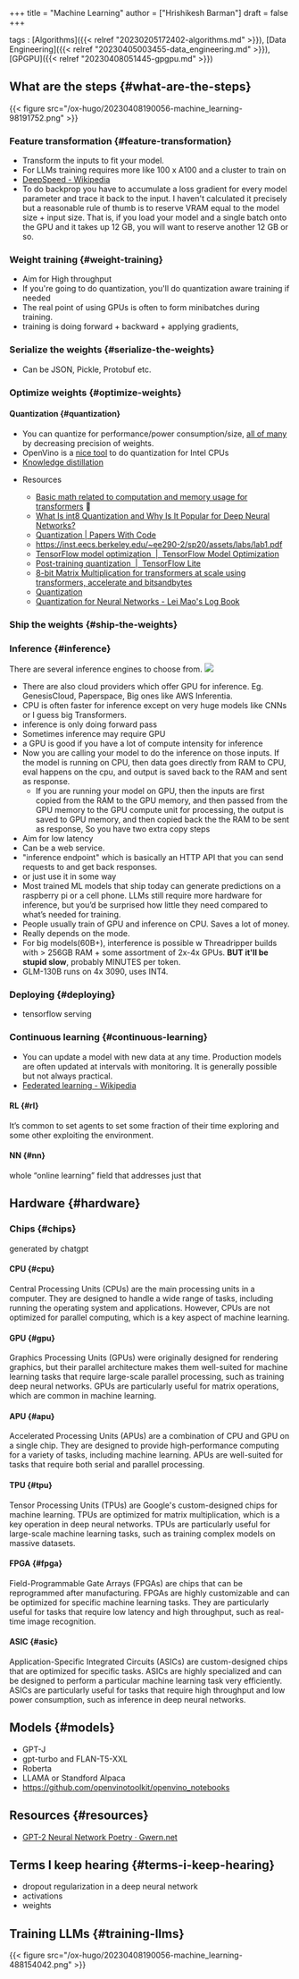 +++
title = "Machine Learning"
author = ["Hrishikesh Barman"]
draft = false
+++

tags
: [Algorithms]({{< relref "20230205172402-algorithms.md" >}}), [Data Engineering]({{< relref "20230405003455-data_engineering.md" >}}), [GPGPU]({{< relref "20230408051445-gpgpu.md" >}})


## What are the steps {#what-are-the-steps}

{{< figure src="/ox-hugo/20230408190056-machine_learning-98191752.png" >}}


### Feature transformation {#feature-transformation}

-   Transform the inputs to fit your model.
-   For LLMs training requires more like 100 x A100 and a cluster to train on
-   [DeepSpeed - Wikipedia](https://en.wikipedia.org/wiki/DeepSpeed)
-   To do backprop you have to accumulate a loss gradient for every model parameter and trace it back to the input. I haven't calculated it precisely but a reasonable rule of thumb is to reserve VRAM equal to the model size + input size. That is, if you load your model and a single batch onto the GPU and it takes up 12 GB, you will want to reserve another 12 GB or so.


### Weight training {#weight-training}

-   Aim for High throughput
-   If you're going to do quantization, you'll do quantization aware training if needed
-   The real point of using GPUs is often to form minibatches during training.
-   training is doing forward + backward + applying gradients,


### Serialize the weights {#serialize-the-weights}

-   Can be JSON, Pickle, Protobuf etc.


### Optimize weights {#optimize-weights}


#### Quantization {#quantization}

-   You can quantize for performance/power consumption/size, [all of many](https://pytorch.org/blog/quantization-in-practice/) by decreasing precision of weights.
-   OpenVino is a [nice tool](https://docs.openvino.ai/latest/home.html) to do quantization for Intel CPUs
-   [Knowledge distillation](https://en.wikipedia.org/wiki/Knowledge_distillation)

<!--list-separator-->

-  Resources

    -   [Basic math related to computation and memory usage for transformers](https://news.ycombinator.com/item?id=35631546)  🌟
    -   [What Is int8 Quantization and Why Is It Popular for Deep Neural Networks?](https://www.mathworks.com/company/newsletters/articles/what-is-int8-quantization-and-why-is-it-popular-for-deep-neural-networks.html)
    -   [Quantization | Papers With Code](https://paperswithcode.com/paper/quantization-and-training-of-neural-networks)
    -   <https://inst.eecs.berkeley.edu/~ee290-2/sp20/assets/labs/lab1.pdf>
    -   [TensorFlow model optimization  |  TensorFlow Model Optimization](https://www.tensorflow.org/model_optimization/guide)
    -   [Post-training quantization  |  TensorFlow Lite](https://www.tensorflow.org/lite/performance/post_training_quantization)
    -   [8-bit Matrix Multiplication for transformers at scale using transformers, accelerate and bitsandbytes](https://huggingface.co/blog/hf-bitsandbytes-integration)
    -   [Quantization](https://huggingface.co/docs/optimum/concept_guides/quantization)
    -   [Quantization for Neural Networks - Lei Mao's Log Book](https://leimao.github.io/article/Neural-Networks-Quantization/)


### Ship the weights {#ship-the-weights}


### Inference {#inference}

There are several inference engines to choose from.
![](/ox-hugo/20230408190056-machine_learning-1005953129.png)

-   There are also cloud providers which offer GPU for inference. Eg. GenesisCloud, Paperspace, Big ones like AWS Inferentia.
-   CPU is often faster for inference except on very huge models like CNNs or I guess big Transformers.
-   inference is only doing forward pass
-   Sometimes inference may require GPU
-   a GPU is good if you have a lot of compute intensity  for inference
-   Now you are calling your model to do the inference on those inputs. If the model is running on CPU, then data goes directly from RAM to CPU, eval happens on the cpu, and output is saved back to the RAM and sent as response.
    -   If you are running your model on GPU, then the inputs are first copied from the RAM to the GPU memory, and then passed from the GPU memory to the GPU compute unit for processing, the output is saved to GPU memory, and then copied back the the RAM to be sent as response, So you have two extra copy steps
-   Aim for low latency
-   Can be a web service.
-   "inference endpoint" which is basically an HTTP API that you can send requests to and get back responses.
-   or just use it in some way
-   Most trained ML models that ship today can generate predictions on a raspberry pi or a cell phone. LLMs still require more hardware for inference, but you’d be surprised how little they need compared to what’s needed for training.
-   People usually train of GPU and inference on CPU. Saves a lot of money.
-   Really depends on the mode.
-   For big models(60B+), interference is possible w Threadripper builds with &gt; 256GB RAM + some assortment of 2x-4x GPUs. **BUT it'll be stupid slow**, probably MINUTES per token.
-   GLM-130B runs on 4x 3090, uses INT4.


### Deploying {#deploying}

-   tensorflow serving


### Continuous learning {#continuous-learning}

-   You can update a model with new data at any time. Production models are often updated at intervals with monitoring. It is generally possible but not always practical.
-   [Federated learning - Wikipedia](https://en.m.wikipedia.org/wiki/Federated_learning)


#### RL {#rl}

It’s common to set agents to set some fraction of their time exploring and some other exploiting the environment.


#### NN {#nn}

whole “online learning” field that addresses just that


## Hardware {#hardware}


### Chips {#chips}

generated by chatgpt


#### CPU {#cpu}

Central Processing Units (CPUs) are the main processing units in a computer. They are designed to handle a wide range of tasks, including running the operating system and applications. However, CPUs are not optimized for parallel computing, which is a key aspect of machine learning.


#### GPU {#gpu}

Graphics Processing Units (GPUs) were originally designed for rendering graphics, but their parallel architecture makes them well-suited for machine learning tasks that require large-scale parallel processing, such as training deep neural networks. GPUs are particularly useful for matrix operations, which are common in machine learning.


#### APU {#apu}

Accelerated Processing Units (APUs) are a combination of CPU and GPU on a single chip. They are designed to provide high-performance computing for a variety of tasks, including machine learning. APUs are well-suited for tasks that require both serial and parallel processing.


#### TPU {#tpu}

Tensor Processing Units (TPUs) are Google's custom-designed chips for machine learning. TPUs are optimized for matrix multiplication, which is a key operation in deep neural networks. TPUs are particularly useful for large-scale machine learning tasks, such as training complex models on massive datasets.


#### FPGA {#fpga}

Field-Programmable Gate Arrays (FPGAs) are chips that can be reprogrammed after manufacturing. FPGAs are highly customizable and can be optimized for specific machine learning tasks. They are particularly useful for tasks that require low latency and high throughput, such as real-time image recognition.


#### ASIC {#asic}

Application-Specific Integrated Circuits (ASICs) are custom-designed chips that are optimized for specific tasks. ASICs are highly specialized and can be designed to perform a particular machine learning task very efficiently. ASICs are particularly useful for tasks that require high throughput and low power consumption, such as inference in deep neural networks.


## Models {#models}

-   GPT-J
-   gpt-turbo and FLAN-T5-XXL
-   Roberta
-   LLAMA or Standford Alpaca
-   <https://github.com/openvinotoolkit/openvino_notebooks>


## Resources {#resources}

-   [GPT-2 Neural Network Poetry · Gwern.net](https://gwern.net/gpt-2#fn3)


## Terms I keep hearing {#terms-i-keep-hearing}

-   dropout regularization in a deep neural network
-   activations
-   weights


## Training LLMs {#training-llms}

{{< figure src="/ox-hugo/20230408190056-machine_learning-488154042.png" >}}
